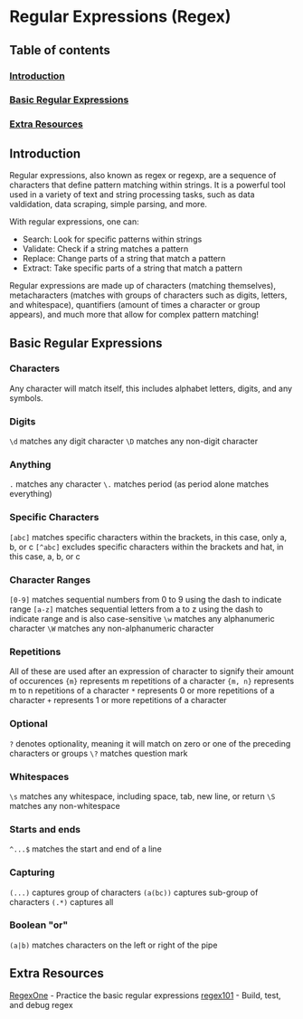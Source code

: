 # Regular Expressions (Regex)

## Table of contents
### [Introduction](#introduction)
### [Basic Regular Expressions](#basic-regular-expressions)
### [Extra Resources](#extra-resources)

## Introduction
Regular expressions, also known as regex or regexp, are a sequence of characters that define pattern matching within strings. It is a powerful tool used in a variety of text and string processing tasks, such as data valdidation, data scraping, simple parsing, and more.

With regular expressions, one can: 
- Search: Look for specific patterns within strings
- Validate: Check if a string matches a pattern
- Replace: Change parts of a string that match a pattern
- Extract: Take specific parts of a string that match a pattern

Regular expressions are made up of characters (matching themselves), metacharacters (matches with groups of characters such as digits, letters, and whitespace), quantifiers (amount of times a character or group appears), and much more that allow for complex pattern matching! 

## Basic Regular Expressions
### Characters
Any character will match itself, this includes alphabet letters, digits, and any symbols.
### Digits
`\d` matches any digit character
`\D` matches any non-digit character

### Anything
`.` matches any character
`\.` matches period (as period alone matches everything)
### Specific Characters
`[abc]` matches specific characters within the brackets, in this case, only a, b, or c
`[^abc]` excludes specific characters within the brackets and hat, in this case, a, b, or c

### Character Ranges
`[0-9]` matches sequential numbers from 0 to 9 using the dash to indicate range
`[a-z]` matches sequential letters from a to z using the dash to indicate range and is also case-sensitive
`\w` matches any alphanumeric character
`\W` matches any non-alphanumeric character

### Repetitions
All of these are used after an expression of character to signify their amount of occurences
`{m}` represents m repetitions of a character
`{m, n}` represents m to n repetitions of a character
`*` represents 0 or more repetitions of a character
`+` represents 1 or more repetitions of a character 

### Optional
`?` denotes optionality, meaning it will match on zero or one of the preceding characters or groups
`\?` matches question mark

### Whitespaces
`\s` matches any whitespace, including space, tab, new line, or return
`\S` matches any non-whitespace

### Starts and ends
`^...$` matches the start and end of a line

### Capturing
`(...)` captures group of characters
`(a(bc))` captures sub-group of characters 
`(.*)` captures all

### Boolean "or"
`(a|b)` matches characters on the left or right of the pipe

## Extra Resources
[RegexOne](https://regexone.com/) - Practice the basic regular expressions
[regex101](https://regex101.com/) - Build, test, and debug regex
